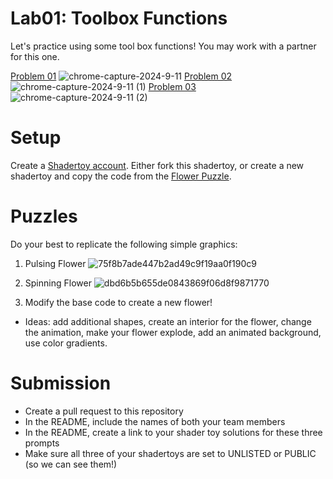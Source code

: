# Lab01: Toolbox Functions

Let's practice using some tool box functions! You may work with a partner for this one.

[Problem 01](https://www.shadertoy.com/view/X3cGzX)
![chrome-capture-2024-9-11](https://github.com/user-attachments/assets/a1db7b20-b3b3-4eaf-9510-ed1702eadf9a)
[Problem 02](https://www.shadertoy.com/view/lXscDn)
![chrome-capture-2024-9-11 (1)](https://github.com/user-attachments/assets/a7d393a0-6b7d-4f76-b420-46ef90e034b7)
[Problem 03](https://www.shadertoy.com/view/X3XyD8)
![chrome-capture-2024-9-11 (2)](https://github.com/user-attachments/assets/ee637ff0-35c1-4302-9d7a-f0068a63dcca)


# Setup 

Create a [Shadertoy account](https://www.shadertoy.com/). Either fork this shadertoy, or create a new shadertoy and copy the code from the [Flower Puzzle](https://www.shadertoy.com/view/NsVBzy).

# Puzzles

Do your best to replicate the following simple graphics:

1. Pulsing Flower
![75f8b7ade447b2ad49c9f19aa0f190c9](https://user-images.githubusercontent.com/1758825/133500768-45b053c2-1885-4108-84a8-4cbf3f10318d.gif)

2. Spinning Flower
![dbd6b5b655de0843869f06d8f9871770](https://user-images.githubusercontent.com/1758825/133485625-8385c7ca-6015-4809-b8ad-3311df071889.gif)

3. Modify the base code to create a new flower!
- Ideas: add additional shapes, create an interior for the flower, change the animation, make your flower explode, add an animated background, use color gradients.

# Submission
- Create a pull request to this repository
- In the README, include the names of both your team members
- In the README, create a link to your shader toy solutions for these three prompts
- Make sure all three of your shadertoys are set to UNLISTED or PUBLIC (so we can see them!)
